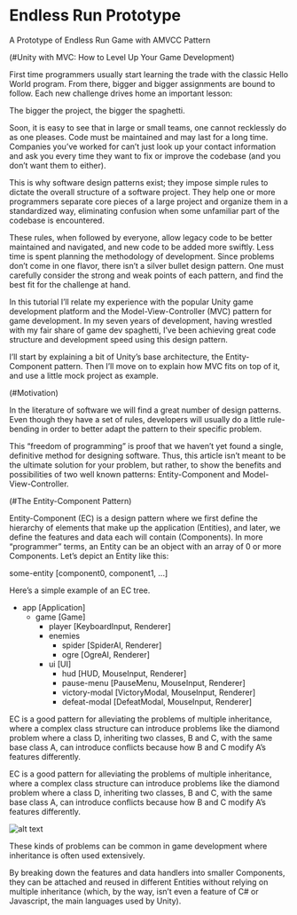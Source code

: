 # Endless Run Prototype
A Prototype of Endless Run Game with AMVCC Pattern

(#Unity with MVC: How to Level Up Your Game Development)

First time programmers usually start learning the trade with the classic Hello World program. From there, bigger and bigger assignments are bound to follow. Each new challenge drives home an important lesson:

The bigger the project, the bigger the spaghetti.

Soon, it is easy to see that in large or small teams, one cannot recklessly do as one pleases. Code must be maintained and may last for a long time. Companies you’ve worked for can’t just look up your contact information and ask you every time they want to fix or improve the codebase (and you don’t want them to either).

This is why software design patterns exist; they impose simple rules to dictate the overall structure of a software project. They help one or more programmers separate core pieces of a large project and organize them in a standardized way, eliminating confusion when some unfamiliar part of the codebase is encountered.

These rules, when followed by everyone, allow legacy code to be better maintained and navigated, and new code to be added more swiftly. Less time is spent planning the methodology of development. Since problems don’t come in one flavor, there isn’t a silver bullet design pattern. One must carefully consider the strong and weak points of each pattern, and find the best fit for the challenge at hand.

In this tutorial I’ll relate my experience with the popular Unity game development platform and the Model-View-Controller (MVC) pattern for game development. In my seven years of development, having wrestled with my fair share of game dev spaghetti, I’ve been achieving great code structure and development speed using this design pattern.

I’ll start by explaining a bit of Unity’s base architecture, the Entity-Component pattern. Then I’ll move on to explain how MVC fits on top of it, and use a little mock project as example.

(#Motivation)

In the literature of software we will find a great number of design patterns. Even though they have a set of rules, developers will usually do a little rule-bending in order to better adapt the pattern to their specific problem.

This “freedom of programming” is proof that we haven’t yet found a single, definitive method for designing software. Thus, this article isn’t meant to be the ultimate solution for your problem, but rather, to show the benefits and possibilities of two well known patterns: Entity-Component and Model-View-Controller.

(#The Entity-Component Pattern)

Entity-Component (EC) is a design pattern where we first define the hierarchy of elements that make up the application (Entities), and later, we define the features and data each will contain (Components). In more “programmer” terms, an Entity can be an object with an array of 0 or more Components. Let’s depict an Entity like this:

some-entity [component0, component1, ...]

Here’s a simple example of an EC tree.

- app [Application]
   - game [Game]
      - player [KeyboardInput, Renderer]
      - enemies
         - spider [SpiderAI, Renderer]
         - ogre [OgreAI, Renderer]
      - ui [UI]
         - hud [HUD, MouseInput, Renderer]
         - pause-menu [PauseMenu, MouseInput, Renderer]
         - victory-modal [VictoryModal, MouseInput, Renderer]
         - defeat-modal [DefeatModal, MouseInput, Renderer]

EC is a good pattern for alleviating the problems of multiple inheritance, where a complex class structure can introduce problems like the diamond problem where a class D, inheriting two classes, B and C, with the same base class A, can introduce conflicts because how B and C modify A’s features differently.

EC is a good pattern for alleviating the problems of multiple inheritance, where a complex class structure can introduce problems like the diamond problem where a class D, inheriting two classes, B and C, with the same base class A, can introduce conflicts because how B and C modify A’s features differently.

![alt text](https://uploads.toptal.io/blog/image/91482/toptal-blog-image-1438268683860-d3025ae9dd53822d1a460760d8f07623.jpg)

These kinds of problems can be common in game development where inheritance is often used extensively.

By breaking down the features and data handlers into smaller Components, they can be attached and reused in different Entities without relying on multiple inheritance (which, by the way, isn’t even a feature of C# or Javascript, the main languages used by Unity).
